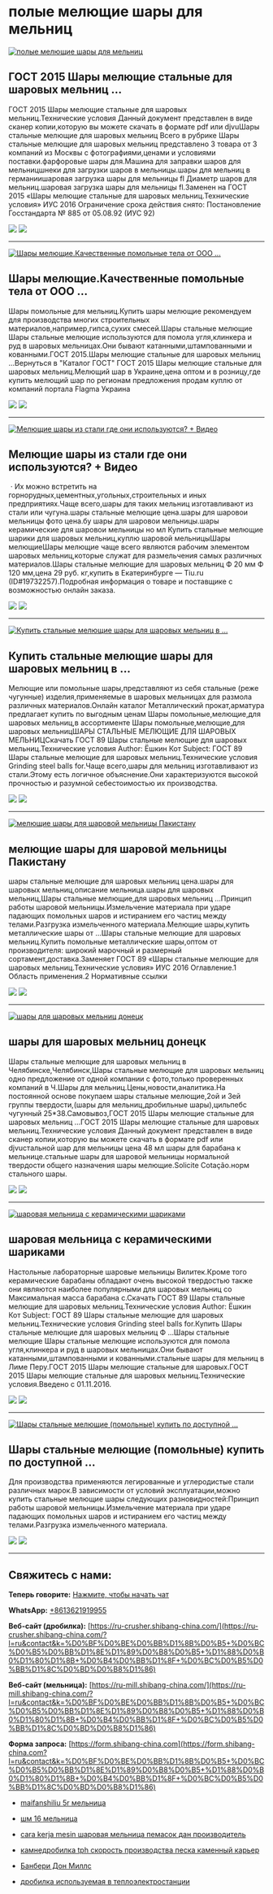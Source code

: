 # полые мелющие шары для мельниц

<a href="https://swt.shibang-china.com/?l=ru&img&k=%D0%BF%D0%BE%D0%BB%D1%8B%D0%B5+%D0%BC%D0%B5%D0%BB%D1%8E%D1%89%D0%B8%D0%B5+%D1%88%D0%B0%D1%80%D1%8B+%D0%B4%D0%BB%D1%8F+%D0%BC%D0%B5%D0%BB%D1%8C%D0%BD%D0%B8%D1%86" target="_blank">![полые мелющие шары для мельниц](http://static.shibang-china.com/all-800x300/224.jpg)</a>

## ГОСТ 2015 Шары мелющие стальные для шаровых мельниц …
ГОСТ 2015 Шары мелющие стальные для шаровых мельниц.Технические условия Данный документ представлен в виде сканер копии,которую вы можете скачать в формате pdf или djvuШары стальные мелющие для шаровых мельниц Всего в рубрике Шары стальные мелющие для шаровых мельниц представлено 3 товара от 3 компаний из Москвы с фотографиями,ценами и условиями поставки.фарфоровые шары для.Машина для заправки шаров для мельницшнеки для загрузки шаров в мельницы.шары для мельниц в германиишаровая загрузка шары для мельницы fl Диаметр шаров для мельниц.шаровая загрузка шары для мельницы fl.Заменен на ГОСТ 2015 &#171;Шары мелющие стальные для шаровых мельниц.Технические условия&#187; ИУС 2016 Ограничение срока действия снято: Постановление Госстандарта № 885 от 05.08.92 (ИУС 92)


<a href="https://whatsapp.shibangsoft.com/WhatsApp.php" target="_blank" title="WhatsApp">![](http://static.shibang-china.com/icon/whatsapp.png)</a> <a href="https://swt.shibang-china.com/?l=ru&icon&k=%D0%BF%D0%BE%D0%BB%D1%8B%D0%B5+%D0%BC%D0%B5%D0%BB%D1%8E%D1%89%D0%B8%D0%B5+%D1%88%D0%B0%D1%80%D1%8B+%D0%B4%D0%BB%D1%8F+%D0%BC%D0%B5%D0%BB%D1%8C%D0%BD%D0%B8%D1%86" target="_blank">![](http://static.shibang-china.com/icon/chat-ru.png)</a>

---

<a href="https://swt.shibang-china.com/?l=ru&img&k=%D0%BF%D0%BE%D0%BB%D1%8B%D0%B5+%D0%BC%D0%B5%D0%BB%D1%8E%D1%89%D0%B8%D0%B5+%D1%88%D0%B0%D1%80%D1%8B+%D0%B4%D0%BB%D1%8F+%D0%BC%D0%B5%D0%BB%D1%8C%D0%BD%D0%B8%D1%86" target="_blank">![Шары мелющие.Качественные помольные тела от ООО …](http://static.shibang-china.com/all-800x300/448.jpg)</a>

## Шары мелющие.Качественные помольные тела от ООО …
Шары помольные для мельниц.Купить шары мелющие рекомендуем для производства многих строительных материалов,например,гипса,сухих смесей.Шары стальные мелющие Шары стальные мелющие используются для помола угля,клинкера и руд в шаровых мельницах.Они бывают катанными,штампованными и кованными.ГОСТ 2015.Шары мелющие стальные для шаровых мельниц …Вернуться в &quot;Каталог ГОСТ&quot; ГОСТ 2015 Шары мелющие стальные для шаровых мельниц.Мелющий шар в Украине,цена оптом и в розницу,где купить мелющий шар по регионам предложения продам куплю от компаний портала Flagma Украина


<a href="https://whatsapp.shibangsoft.com/WhatsApp.php" target="_blank" title="WhatsApp">![](http://static.shibang-china.com/icon/whatsapp.png)</a> <a href="https://swt.shibang-china.com/?l=ru&icon&k=%D0%BF%D0%BE%D0%BB%D1%8B%D0%B5+%D0%BC%D0%B5%D0%BB%D1%8E%D1%89%D0%B8%D0%B5+%D1%88%D0%B0%D1%80%D1%8B+%D0%B4%D0%BB%D1%8F+%D0%BC%D0%B5%D0%BB%D1%8C%D0%BD%D0%B8%D1%86" target="_blank">![](http://static.shibang-china.com/icon/chat-ru.png)</a>

---

<a href="https://swt.shibang-china.com/?l=ru&img&k=%D0%BF%D0%BE%D0%BB%D1%8B%D0%B5+%D0%BC%D0%B5%D0%BB%D1%8E%D1%89%D0%B8%D0%B5+%D1%88%D0%B0%D1%80%D1%8B+%D0%B4%D0%BB%D1%8F+%D0%BC%D0%B5%D0%BB%D1%8C%D0%BD%D0%B8%D1%86" target="_blank">![Мелющие шары из стали где они используются? + Видео](http://static.shibang-china.com/all-800x300/1090.jpg)</a>

## Мелющие шары из стали где они используются? + Видео
&nbsp;&#0183;&#32;Их можно встретить на горнорудных,цементных,угольных,строительных и иных предприятиях.Чаще всего,шары для таких мельниц изготавливают из стали или чугуна.шары стальные мелющие цена.шары для шаровои мельницы фото цена.бу шары для шаровои мельницы.шары керамические для шаровои мельницы но мл Купить стальные мелющие шарики для шаровых мельниц,куплю шаровой мельницыШары мелющиеШары мелющие чаще всего являются рабочим элементом шаровых мельниц,которые служат для размельчения самых различных материалов.Шары стальные мелющие для шаровых мельниц Ф 20 мм Ф 120 мм,цена 29 руб. кг,купить в Екатеринбурге — Tiu.ru (ID#19732257).Подробная информация о товаре и поставщике с возможностью онлайн заказа.


<a href="https://whatsapp.shibangsoft.com/WhatsApp.php" target="_blank" title="WhatsApp">![](http://static.shibang-china.com/icon/whatsapp.png)</a> <a href="https://swt.shibang-china.com/?l=ru&icon&k=%D0%BF%D0%BE%D0%BB%D1%8B%D0%B5+%D0%BC%D0%B5%D0%BB%D1%8E%D1%89%D0%B8%D0%B5+%D1%88%D0%B0%D1%80%D1%8B+%D0%B4%D0%BB%D1%8F+%D0%BC%D0%B5%D0%BB%D1%8C%D0%BD%D0%B8%D1%86" target="_blank">![](http://static.shibang-china.com/icon/chat-ru.png)</a>

---

<a href="https://swt.shibang-china.com/?l=ru&img&k=%D0%BF%D0%BE%D0%BB%D1%8B%D0%B5+%D0%BC%D0%B5%D0%BB%D1%8E%D1%89%D0%B8%D0%B5+%D1%88%D0%B0%D1%80%D1%8B+%D0%B4%D0%BB%D1%8F+%D0%BC%D0%B5%D0%BB%D1%8C%D0%BD%D0%B8%D1%86" target="_blank">![Купить стальные мелющие шары для шаровых мельниц в …](http://static.shibang-china.com/all-800x300/577.jpg)</a>

## Купить стальные мелющие шары для шаровых мельниц в …
Мелющие или помольные шары,представляют из себя стальные (реже чугунные) изделия,применяемые в шаровых мельницах для размола различных материалов.Онлайн каталог Металлический прокат,арматура предлагает купить по выгодным ценам Шары помольные,мелющие,для шаровых мельниц,в ассортименте Шары помольные,мелющие,для шаровых мельницШАРЫ СТАЛЬНЫЕ МЕЛЮЩИЕ ДЛЯ ШАРОВЫХ МЕЛЬНИЦСкачать ГОСТ 89 Шары стальные мелющие для шаровых мельниц.Технические условия Author: Ёшкин Кот Subject: ГОСТ 89 Шары стальные мелющие для шаровых мельниц.Технические условия Grinding steel balls for.Чаще всего,шары для мельниц изготавливают из стали.Этому есть логичное объяснение.Они характеризуются высокой прочностью и разумной себестоимостью их производства.


<a href="https://whatsapp.shibangsoft.com/WhatsApp.php" target="_blank" title="WhatsApp">![](http://static.shibang-china.com/icon/whatsapp.png)</a> <a href="https://swt.shibang-china.com/?l=ru&icon&k=%D0%BF%D0%BE%D0%BB%D1%8B%D0%B5+%D0%BC%D0%B5%D0%BB%D1%8E%D1%89%D0%B8%D0%B5+%D1%88%D0%B0%D1%80%D1%8B+%D0%B4%D0%BB%D1%8F+%D0%BC%D0%B5%D0%BB%D1%8C%D0%BD%D0%B8%D1%86" target="_blank">![](http://static.shibang-china.com/icon/chat-ru.png)</a>

---

<a href="https://swt.shibang-china.com/?l=ru&img&k=%D0%BF%D0%BE%D0%BB%D1%8B%D0%B5+%D0%BC%D0%B5%D0%BB%D1%8E%D1%89%D0%B8%D0%B5+%D1%88%D0%B0%D1%80%D1%8B+%D0%B4%D0%BB%D1%8F+%D0%BC%D0%B5%D0%BB%D1%8C%D0%BD%D0%B8%D1%86" target="_blank">![мелющие шары для шаровой мельницы Пакистану](http://static.shibang-china.com/all-800x300/354.jpg)</a>

## мелющие шары для шаровой мельницы Пакистану
шары стальные мелющие для шаровых мельниц цена.шары для шаровых мельниц,описание мельница.шары для шаровых мельниц,Шары стальные мелющие,для шаровых мельниц …Принцип работы шаровой мельницы.Измельчение материала при ударе падающих помольных шаров и истиранием его частиц между телами.Разгрузка измельченного материала.Мелющие шары,купить металлические шары от …Шары стальные мелющие для шаровых мельниц.Купить помольные металлические шары,оптом от производителя: широкий марочный и размерный сортамент,доставка.Заменяет ГОСТ 89 &#171;Шары стальные мелющие для шаровых мельниц.Технические условия&#187; ИУС 2016 Оглавление.1 Область применения.2 Нормативные ссылки


<a href="https://whatsapp.shibangsoft.com/WhatsApp.php" target="_blank" title="WhatsApp">![](http://static.shibang-china.com/icon/whatsapp.png)</a> <a href="https://swt.shibang-china.com/?l=ru&icon&k=%D0%BF%D0%BE%D0%BB%D1%8B%D0%B5+%D0%BC%D0%B5%D0%BB%D1%8E%D1%89%D0%B8%D0%B5+%D1%88%D0%B0%D1%80%D1%8B+%D0%B4%D0%BB%D1%8F+%D0%BC%D0%B5%D0%BB%D1%8C%D0%BD%D0%B8%D1%86" target="_blank">![](http://static.shibang-china.com/icon/chat-ru.png)</a>

---

<a href="https://swt.shibang-china.com/?l=ru&img&k=%D0%BF%D0%BE%D0%BB%D1%8B%D0%B5+%D0%BC%D0%B5%D0%BB%D1%8E%D1%89%D0%B8%D0%B5+%D1%88%D0%B0%D1%80%D1%8B+%D0%B4%D0%BB%D1%8F+%D0%BC%D0%B5%D0%BB%D1%8C%D0%BD%D0%B8%D1%86" target="_blank">![шары для шаровых мельниц донецк](http://static.shibang-china.com/all-800x300/1143.jpg)</a>

## шары для шаровых мельниц донецк
Шары стальные мелющие для шаровых мельниц в Челябинске,Челябинск,Шары стальные мелющие для шаровых мельниц одно предложение от одной компании с фото,только проверенных компаний в Ч.Шары для мельниц.Цены,новости,аналитика.На постоянной основе покупаем шары стальные мелющие,2ой и 3ей группы твердости,(шары для мельниц,дробильные шары),цильпебс чугунный 25*38.Самовывоз,ГОСТ 2015 Шары мелющие стальные для шаровых мельниц …ГОСТ 2015 Шары мелющие стальные для шаровых мельниц.Технические условия Данный документ представлен в виде сканер копии,которую вы можете скачать в формате pdf или djvuстальной шар для мельницы цена 48 мл шары для барабана к мельнице.стальные шары для шаровой мельницы нормальной твердости общего назначения шары мелющие.Solicite Cota&#231;&#227;o.норм стального шары.


<a href="https://whatsapp.shibangsoft.com/WhatsApp.php" target="_blank" title="WhatsApp">![](http://static.shibang-china.com/icon/whatsapp.png)</a> <a href="https://swt.shibang-china.com/?l=ru&icon&k=%D0%BF%D0%BE%D0%BB%D1%8B%D0%B5+%D0%BC%D0%B5%D0%BB%D1%8E%D1%89%D0%B8%D0%B5+%D1%88%D0%B0%D1%80%D1%8B+%D0%B4%D0%BB%D1%8F+%D0%BC%D0%B5%D0%BB%D1%8C%D0%BD%D0%B8%D1%86" target="_blank">![](http://static.shibang-china.com/icon/chat-ru.png)</a>

---

<a href="https://swt.shibang-china.com/?l=ru&img&k=%D0%BF%D0%BE%D0%BB%D1%8B%D0%B5+%D0%BC%D0%B5%D0%BB%D1%8E%D1%89%D0%B8%D0%B5+%D1%88%D0%B0%D1%80%D1%8B+%D0%B4%D0%BB%D1%8F+%D0%BC%D0%B5%D0%BB%D1%8C%D0%BD%D0%B8%D1%86" target="_blank">![шаровая мельница с керамическими шариками](http://static.shibang-china.com/all-800x300/381.jpg)</a>

## шаровая мельница с керамическими шариками
Настольные лабораторные шаровые мельницы Вилитек.Кроме того керамические барабаны обладают очень высокой твердостью также они являются наиболее популярными для шаровых мельниц со Максимальная масса барабана с.Скачать ГОСТ 89 Шары стальные мелющие для шаровых мельниц.Технические условия Author: Ёшкин Кот Subject: ГОСТ 89 Шары стальные мелющие для шаровых мельниц.Технические условия Grinding steel balls for.Купить Шары стальные мелющие для шаровых мельниц Ф …Шары стальные мелющие Шары стальные мелющие используются для помола угля,клинкера и руд в шаровых мельницах.Они бывают катанными,штампованными и кованными.стальные шары для мельниц в Лиме Перу.ГОСТ 2015 Шары мелющие стальные для шаровых.ГОСТ 2015 Шары мелющие стальные для шаровых мельниц.Технические условия.Введено с 01.11.2016.


<a href="https://whatsapp.shibangsoft.com/WhatsApp.php" target="_blank" title="WhatsApp">![](http://static.shibang-china.com/icon/whatsapp.png)</a> <a href="https://swt.shibang-china.com/?l=ru&icon&k=%D0%BF%D0%BE%D0%BB%D1%8B%D0%B5+%D0%BC%D0%B5%D0%BB%D1%8E%D1%89%D0%B8%D0%B5+%D1%88%D0%B0%D1%80%D1%8B+%D0%B4%D0%BB%D1%8F+%D0%BC%D0%B5%D0%BB%D1%8C%D0%BD%D0%B8%D1%86" target="_blank">![](http://static.shibang-china.com/icon/chat-ru.png)</a>

---

<a href="https://swt.shibang-china.com/?l=ru&img&k=%D0%BF%D0%BE%D0%BB%D1%8B%D0%B5+%D0%BC%D0%B5%D0%BB%D1%8E%D1%89%D0%B8%D0%B5+%D1%88%D0%B0%D1%80%D1%8B+%D0%B4%D0%BB%D1%8F+%D0%BC%D0%B5%D0%BB%D1%8C%D0%BD%D0%B8%D1%86" target="_blank">![Шары стальные мелющие (помольные) купить по доступной …](http://static.shibang-china.com/all-800x300/595.jpg)</a>

## Шары стальные мелющие (помольные) купить по доступной …
Для производства применяются легированные и углеродистые стали различных марок.В зависимости от условий эксплуатации,можно купить стальные мелющие шары следующих разновидностей:Принцип работы шаровой мельницы.Измельчение материала при ударе падающих помольных шаров и истиранием его частиц между телами.Разгрузка измельченного материала.

<a href="https://whatsapp.shibangsoft.com/WhatsApp.php" target="_blank" title="WhatsApp">![](http://static.shibang-china.com/icon/whatsapp.png)</a> <a href="https://swt.shibang-china.com/?l=ru&icon&k=%D0%BF%D0%BE%D0%BB%D1%8B%D0%B5+%D0%BC%D0%B5%D0%BB%D1%8E%D1%89%D0%B8%D0%B5+%D1%88%D0%B0%D1%80%D1%8B+%D0%B4%D0%BB%D1%8F+%D0%BC%D0%B5%D0%BB%D1%8C%D0%BD%D0%B8%D1%86" target="_blank">![](http://static.shibang-china.com/icon/chat-ru.png)</a>

---
## Свяжитесь с нами:

**Теперь говорите:** [Нажмите, чтобы начать чат](https://swt.shibang-china.com?l=ru&contact&k=%D0%BF%D0%BE%D0%BB%D1%8B%D0%B5+%D0%BC%D0%B5%D0%BB%D1%8E%D1%89%D0%B8%D0%B5+%D1%88%D0%B0%D1%80%D1%8B+%D0%B4%D0%BB%D1%8F+%D0%BC%D0%B5%D0%BB%D1%8C%D0%BD%D0%B8%D1%86)

**WhatsApp:**  [+8613621919955](https://whatsapp.shibangsoft.com/WhatsApp.php)

**Веб-сайт (дробилка):** [https://ru-crusher.shibang-china.com/](https://ru-crusher.shibang-china.com/?l=ru&contact&k=%D0%BF%D0%BE%D0%BB%D1%8B%D0%B5+%D0%BC%D0%B5%D0%BB%D1%8E%D1%89%D0%B8%D0%B5+%D1%88%D0%B0%D1%80%D1%8B+%D0%B4%D0%BB%D1%8F+%D0%BC%D0%B5%D0%BB%D1%8C%D0%BD%D0%B8%D1%86)

**Веб-сайт (мельница):** [https://ru-mill.shibang-china.com/](https://ru-mill.shibang-china.com/?l=ru&contact&k=%D0%BF%D0%BE%D0%BB%D1%8B%D0%B5+%D0%BC%D0%B5%D0%BB%D1%8E%D1%89%D0%B8%D0%B5+%D1%88%D0%B0%D1%80%D1%8B+%D0%B4%D0%BB%D1%8F+%D0%BC%D0%B5%D0%BB%D1%8C%D0%BD%D0%B8%D1%86)

**Форма запроса:** [https://form.shibang-china.com](https://form.shibang-china.com?l=ru&contact&k=%D0%BF%D0%BE%D0%BB%D1%8B%D0%B5+%D0%BC%D0%B5%D0%BB%D1%8E%D1%89%D0%B8%D0%B5+%D1%88%D0%B0%D1%80%D1%8B+%D0%B4%D0%BB%D1%8F+%D0%BC%D0%B5%D0%BB%D1%8C%D0%BD%D0%B8%D1%86)

* [maifanshiliu 5r мельница](../134/maifanshiliu%205r%20%D0%BC%D0%B5%D0%BB%D1%8C%D0%BD%D0%B8%D1%86%D0%B0.md)

* [шм 16 мельница](../132/%D1%88%D0%BC%2016%20%D0%BC%D0%B5%D0%BB%D1%8C%D0%BD%D0%B8%D1%86%D0%B0.md)

* [cara kerja mesin шаровая мельница пемасок дан производитель](../135/cara%20kerja%20mesin%20%D1%88%D0%B0%D1%80%D0%BE%D0%B2%D0%B0%D1%8F%20%D0%BC%D0%B5%D0%BB%D1%8C%D0%BD%D0%B8%D1%86%D0%B0%20%D0%BF%D0%B5%D0%BC%D0%B0%D1%81%D0%BE%D0%BA%20%D0%B4%D0%B0%D0%BD%20%D0%BF%D1%80%D0%BE%D0%B8%D0%B7%D0%B2%D0%BE%D0%B4%D0%B8%D1%82%D0%B5%D0%BB%D1%8C.md)

* [камнедробилка tph скорость производства песка каменный карьер](../131/%D0%BA%D0%B0%D0%BC%D0%BD%D0%B5%D0%B4%D1%80%D0%BE%D0%B1%D0%B8%D0%BB%D0%BA%D0%B0%20tph%20%D1%81%D0%BA%D0%BE%D1%80%D0%BE%D1%81%D1%82%D1%8C%20%D0%BF%D1%80%D0%BE%D0%B8%D0%B7%D0%B2%D0%BE%D0%B4%D1%81%D1%82%D0%B2%D0%B0%20%D0%BF%D0%B5%D1%81%D0%BA%D0%B0%20%D0%BA%D0%B0%D0%BC%D0%B5%D0%BD%D0%BD%D1%8B%D0%B9%20%D0%BA%D0%B0%D1%80%D1%8C%D0%B5%D1%80.md)

* [Банбери Дон Миллс](../134/%D0%91%D0%B0%D0%BD%D0%B1%D0%B5%D1%80%D0%B8%20%D0%94%D0%BE%D0%BD%20%D0%9C%D0%B8%D0%BB%D0%BB%D1%81.md)

* [дробилка используемая в теплоэлектростанции](../134/%D0%B4%D1%80%D0%BE%D0%B1%D0%B8%D0%BB%D0%BA%D0%B0%20%D0%B8%D1%81%D0%BF%D0%BE%D0%BB%D1%8C%D0%B7%D1%83%D0%B5%D0%BC%D0%B0%D1%8F%20%D0%B2%20%D1%82%D0%B5%D0%BF%D0%BB%D0%BE%D1%8D%D0%BB%D0%B5%D0%BA%D1%82%D1%80%D0%BE%D1%81%D1%82%D0%B0%D0%BD%D1%86%D0%B8%D0%B8.md)